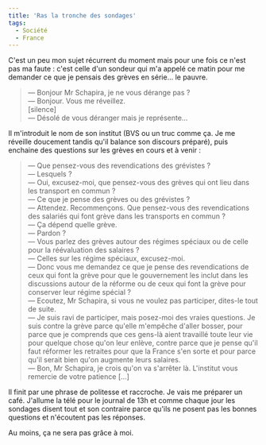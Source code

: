 ```yaml
---
title: 'Ras la tronche des sondages'
tags:
  - Société
  - France
---
```


C'est un peu mon sujet récurrent du moment mais pour une fois ce n'est pas ma
faute&nbsp;: c'est celle d'un sondeur qui m'a appelé ce matin pour me demander
ce que je pensais des grèves en série… le pauvre.

<!-- more -->

> — Bonjour Mr Schapira, je ne vous dérange pas&nbsp;?  
> — Bonjour. Vous me réveillez.  
> [silence]  
> — Désolé de vous déranger mais je représente…

Il m'introduit le nom de son institut (BVS ou un truc comme ça. Je me réveille
doucement tandis qu'il balance son discours préparé), puis enchaine des
questions sur les grèves en cours et à venir&nbsp;:

> — Que pensez-vous des revendications des grévistes&nbsp;?  
> — Lesquels&nbsp;?  
> — Oui, excusez-moi, que pensez-vous des grèves qui ont lieu dans les transport
> en commun&nbsp;?  
> — Ce que je pense des grèves ou des grévistes&nbsp;?  
> — Attendez. Recommençons. Que pensez-vous des revendications des salariés qui
> font grève dans les transports en commun&nbsp;?  
> — Ça dépend quelle grève.  
> — Pardon&nbsp;?  
> — Vous parlez des grèves autour des régimes spéciaux ou de celle pour la
> réévaluation des salaires&nbsp;?  
> — Celles sur les régime spéciaux, excusez-moi.  
> — Donc vous me demandez ce que je pense des revendications de ceux qui font la
> grève pour que le gouvernement les inclut dans les discussions autour de la
> réforme ou de ceux qui font la grève pour conserver leur régime
> spécial&nbsp;?  
> — Ecoutez, Mr Schapira, si vous ne voulez pas participer, dites-le tout de
> suite.  
> — Je suis ravi de participer, mais posez-moi des vraies questions. Je suis
> contre la grève parce qu'elle m'empêche d'aller bosser, pour parce que je
> comprends que ces gens-là aient travaillé toute leur vie pour quelque chose
> qu'on leur enlève, contre parce que je pense qu'il faut réformer les retraites
> pour que la France s'en sorte et pour parce qu'il serait bien qu'on augmente
> leurs salaires.  
> — Bon, Mr Schapira, je crois qu'on va s'arrêter là. L'institut vous remercie
> de votre patience […]

Il finit par une phrase de politesse et raccroche. Je vais me préparer un café.
J'allume la télé pour le journal de 13h et comme chaque jour les sondages disent
tout et son contraire parce qu'ils ne posent pas les bonnes questions et
n'écoutent pas les réponses.

Au moins, ça ne sera pas grâce à moi.
